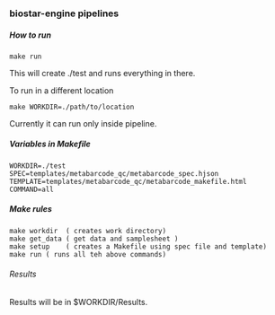 ###  biostar-engine pipelines

##### How to run
	
	make run
	  		
This will create ./test and runs everything in there.

To run in a different location

	make WORKDIR=./path/to/location

Currently it can run only inside pipeline.

##### Variables in Makefile

	WORKDIR=./test
	SPEC=templates/metabarcode_qc/metabarcode_spec.hjson
	TEMPLATE=templates/metabarcode_qc/metabarcode_makefile.html
	COMMAND=all

##### Make rules
	
	make workdir  ( creates work directory)
	make get_data ( get data and samplesheet )
	make setup    ( creates a Makefile using spec file and template)
	make run ( runs all teh above commands)

###### Results

Results will be in $WORKDIR/Results.

